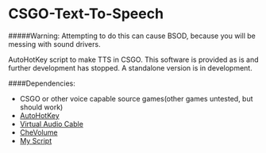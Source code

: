 # CSGO-Text-To-Speech
#####Warning: Attempting to do this can cause BSOD, because you will be messing with sound drivers.

AutoHotKey script to make TTS in CSGO. This software is provided as is and further development has stopped.  A standalone version is in development.

####Dependencies:
- CSGO or other voice capable source games(other games untested, but should work)
- [AutoHotKey](http://autohotkey.com)
- [Virtual Audio Cable](http://software.muzychenko.net/eng/vac.htm)
- [CheVolume](http://chevolume.com/)
- [My Script](https://github.com/axynos/CSGO-Text-To-Speech/releases)
